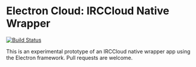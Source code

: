 Electron Cloud: IRCCloud Native Wrapper
==============

[![Build Status](https://travis-ci.org/irccloud/electron-cloud.svg?branch=master)](https://travis-ci.org/irccloud/electron-cloud)

This is an experimental prototype of an IRCCloud native wrapper app
using the Electron framework. Pull requests are welcome.

